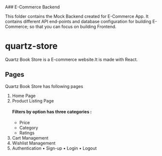 A## E-Commerce Backend

This folder contains the Mock Backend created for E-Commerce App. It contains different API end-points and database configuration for building E-Commerce; so that you can focus on building Frontend.

# quartz-store

Quartz Book Store is a E-commerce website.It is made with React.

## Pages ##

Quartz Book Store has following pages

1. Home Page
2. Product Listing Page
     #### Filters by option has three categories : ####
     - Price
     - Category
     - Ratings
3. Cart Management
4. Wishlist Management
5. Authentication
   • Sign-up
   • Login
   • Logout


